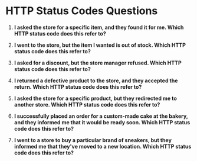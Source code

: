 # HTTP Status Codes Questions

1. **I asked the store for a specific item, and they found it for me. Which HTTP status code does this refer to?**


2. **I went to the store, but the item I wanted is out of stock. Which HTTP status code does this refer to?**


3. **I asked for a discount, but the store manager refused. Which HTTP status code does this refer to?**


4. **I returned a defective product to the store, and they accepted the return. Which HTTP status code does this refer to?**


5. **I asked the store for a specific product, but they redirected me to another store. Which HTTP status code does this refer to?**


6. **I successfully placed an order for a custom-made cake at the bakery, and they informed me that it would be ready soon. Which HTTP status code does this refer to?**


7. **I went to a store to buy a particular brand of sneakers, but they informed me that they've moved to a new location. Which HTTP status code does this refer to?**

